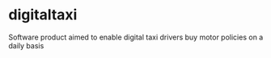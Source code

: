 # digitaltaxi
Software product aimed to enable digital taxi drivers buy motor policies on a daily basis
